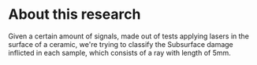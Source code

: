 # About this research
Given a certain amount of signals, made out of tests applying lasers in the surface of a ceramic, we're trying to classify the Subsurface damage inflicted in each sample, which consists of a ray with length of 5mm.

